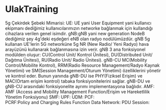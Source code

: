 # UlakTraining
5g Çekirdek Şebeki Mimarisi:
UE: UE yani User Equipment yani kullanıcı ekipmanı dediğimiz kullanıcılarımızın networke bağlanmak için kullandığı cihazlara verilen genel isimdir.
gNB:gNB yani new generation NodeB dediğimiz şey 4g'deki eşdeğeri eNB olan radyo nodülümüzdür. gNB 5g kullanan UE'lerin 5G networküne 5g NR (New Radio/ Yeni Radyo) hava arayüzünü kullanarak bağlanmasına izin verir.
gNB 3 ana fonksiyonel modülden oluşur: CU(Control Unit/ Kontrol Ünitesi), DU(Distributed Unit/ Dağıtma Ünitesi), RU(Radio Unit/ Radio Ünitesi).
gNB-CU MC(Mobility Control/Mobilite Kontrol), RRM(Radio Resource Management/Radyo Kaynak Yönetimi) ve SM(Session Management/Oturum Yönetimi) özelliklerini yönetir ve kontrol eder. 
Bunun yanında gNB-DU ise PHY(Fiziksel Erişim) ve MAC(Ortam erişim kontrol) tabaka fonksiyonitelerini sağlar. gNB-DU ve gNB-CU arasındaki fonksiyonelite ayrımı implementasyona bağlıdır.
AMF: AMF (Access and Mobility Management Function/Erişim ve Hareketlilik Yönetim Fonksiyonu)
SMF:
UPF:
UDM:
PCF:    
PCRF:Policy and Charging Rules Function
Data Network:
PDU Session:

